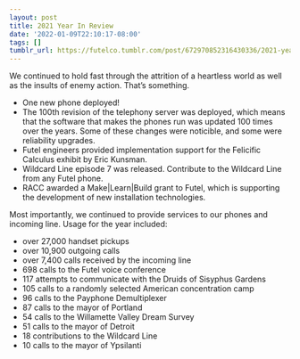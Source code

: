 ```yaml
---
layout: post
title: 2021 Year In Review
date: '2022-01-09T22:10:17-08:00'
tags: []
tumblr_url: https://futelco.tumblr.com/post/672970852316430336/2021-year-in-review
---
```

We continued to hold fast through the attrition of a heartless world as well as the insults of enemy action. That’s something.

- One new phone deployed!
- The 100th revision of the telephony server was deployed, which means that the software that makes the phones run was updated 100 times over the years. Some of these changes were noticible, and some were reliability upgrades.
- Futel engineers provided implementation support for the Felicific Calculus exhibit by Eric Kunsman.
- Wildcard Line episode 7 was released. Contribute to the Wildcard Line from any Futel phone.
- RACC awarded a Make\|Learn\|Build grant to Futel, which is supporting the development of new installation technologies.

Most importantly, we continued to provide services to our phones and incoming line. Usage for the year included:

- over 27,000 handset pickups
- over 10,900 outgoing calls
- over 7,400 calls received by the incoming line
- 698 calls to the Futel voice conference
- 117 attempts to communicate with the Druids of Sisyphus Gardens
- 105 calls to a randomly selected American concentration camp
- 96 calls to the Payphone Demultiplexer
- 87 calls to the mayor of Portland
- 54 calls to the Willamette Valley Dream Survey
- 51 calls to the mayor of Detroit
- 18 contributions to the Wildcard Line
- 10 calls to the mayor of Ypsilanti

